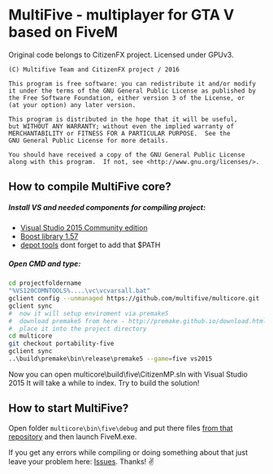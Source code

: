 # MultiFive - multiplayer for GTA V based on FiveM
Original code belongs to CitizenFX project. Licensed under GPUv3.

    (C) Multifive Team and CitizenFX project / 2016 

    This program is free software: you can redistribute it and/or modify
    it under the terms of the GNU General Public License as published by
    the Free Software Foundation, either version 3 of the License, or
    (at your option) any later version.

    This program is distributed in the hope that it will be useful,
    but WITHOUT ANY WARRANTY; without even the implied warranty of
    MERCHANTABILITY or FITNESS FOR A PARTICULAR PURPOSE.  See the
    GNU General Public License for more details.

    You should have received a copy of the GNU General Public License
    along with this program.  If not, see <http://www.gnu.org/licenses/>.

## How to compile MultiFive core?
##### Install VS and needed components for compiling project:
- [Visual Studio 2015 Community edition](https://www.visualstudio.com/ru-ru/downloads/download-visual-studio-vs.aspx) 
- [Boost library 1.57](https://sourceforge.net/projects/boost/files/boost/1.57.0/)
- [depot tools](https://www.chromium.org/developers/how-tos/install-depot-tools) dont forget to add that $PATH

##### Open CMD and type:

```bash
cd projectfoldername
"%VS120COMNTOOLS%....\vc\vcvarsall.bat"
gclient config --unmanaged https://github.com/multifive/multicore.git
gclient sync
#  now it will setup enviroment via premake5
#  download premake5 from here - http://premake.github.io/download.html#v5 and
#  place it into the project directory
cd multicore
git checkout portability-five
gclient sync
..\build\premake\bin\release\premake5 --game=five vs2015
```

Now you can open multicore\build\five\CitizenMP.sln with Visual Studio 2015
It will take a while to index. Try to build the solution! 

## How to start MultiFive?

Open folder `multicore\bin\five\debug` and put there files [from that repository](https://github.com/multifive/multicache/tree/master/caches/fivem) and then launch FiveM.exe.

If you get any errors while compiling or doing something about that just leave your problem here: [Issues](https://github.com/multifive/multicore/issues). Thanks! :v:
